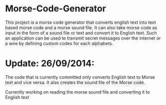 Morse-Code-Generator
====================

This project is a morse code generator that converts english text into text based morse code and a morse sound file. It can also take morse code as input in the form of a sound file or text and convert it to English text. Such an application can be used to transmit secret messages over the internet or a wire by defining custom codes for each alphabets.

Update: 26/09/2014:
====================

  The code that is currently committed only converts English text to Morse text and vice versa. 
  It also creates the sound file of the Morse code.
  
  Currently working on reading the morse sound file and converting it to English text

